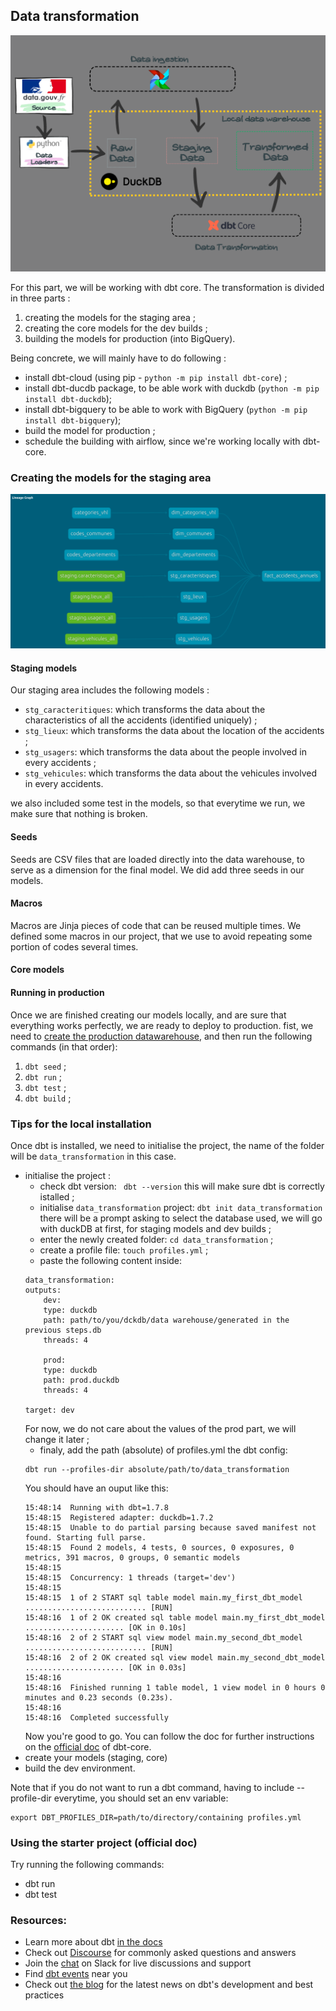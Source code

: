 ## Data transformation
![Data transformation architecture](../images/data_transformation.png)

For this part, we will be working with dbt core. The transformation is divided in three parts : 
1. creating the models for the staging area ;
2. creating the core models for the dev builds ;
3. building the models for production (into BigQuery).

Being concrete, we will mainly have to do following :
* install dbt-cloud (using pip - ``` python -m pip install dbt-core ```) ; 
* install dbt-ducdb package, to be able work with duckdb (``` python -m pip install dbt-duckdb ```);
* install dbt-bigquery to be able to work with BigQuery (``` python -m pip install dbt-bigquery ```);
* build the model for production ;
* schedule the building with airflow, since we're working locally with dbt-core.

### Creating the models for the staging area

![lineage graph](../images/lineage_graph.png)

#### Staging models
Our staging area includes the following models : 
* ```stg_caracteritiques```: which transforms the data about the characteristics of all the accidents (identified uniquely) ;
* ```stg_lieux```: which transforms the data about the location of the accidents ;
* ```stg_usagers```: which transforms the data about the people involved in every accidents ;
* ```stg_vehicules```: which transforms the data about the vehicules involved in every accidents.

we also included some test in the models, so that everytime we run, we make sure that nothing is broken.

#### Seeds
Seeds are CSV files that are loaded directly into the data warehouse, to serve as a dimension for the final model. We did add three seeds in our models.

#### Macros
Macros are Jinja pieces of code that can be reused multiple times. We defined some macros in our project, that we use to avoid repeating some portion of codes several times.

#### Core models


#### Running in production
Once we are finished creating our models locally, and are sure that everything works perfectly, we are ready to deploy to production.
fist, we need to [create the production datawarehouse](https://github.com/drux31/capstone-dezoomcamp/tree/main/production_setup), and then run the following commands (in that order):
1. ``` dbt seed ``` ;
2. ``` dbt run ``` ;
3. ``` dbt test ``` ;
4. ``` dbt build ``` ;


### Tips for the local installation

Once dbt is installed, we need to initialise the project, the name of the folder will be ```data_transformation``` in this case.
* initialise the project :
    * check dbt version:  ``` dbt --version```
    this will make sure dbt is correctly istalled ;
    * initialise ```data_transformation``` project: ``` dbt init data_transformation ```
    there will be a prompt asking to select the database used, we will go with duckDB at first, for staging models and dev builds ;
    * enter the newly created folder: ``` cd data_transformation ``` ;
    * create a profile file: ``` touch profiles.yml ``` ;
    * paste the following content inside: 
    ``` 
    data_transformation:
    outputs:
        dev:
        type: duckdb
        path: path/to/you/dckdb/data warehouse/generated in the previous steps.db
        threads: 4

        prod:
        type: duckdb
        path: prod.duckdb
        threads: 4

    target: dev

    ``` 
    For now, we do not care about the values of the prod part, we will change it later ;
    * finaly, add the path (absolute) of profiles.yml the dbt config: 
    ```  
    dbt run --profiles-dir absolute/path/to/data_transformation
    ```
    You should have an ouput like this:
    ```
    15:48:14  Running with dbt=1.7.8
    15:48:15  Registered adapter: duckdb=1.7.2
    15:48:15  Unable to do partial parsing because saved manifest not found. Starting full parse.
    15:48:15  Found 2 models, 4 tests, 0 sources, 0 exposures, 0 metrics, 391 macros, 0 groups, 0 semantic models
    15:48:15  
    15:48:15  Concurrency: 1 threads (target='dev')
    15:48:15  
    15:48:15  1 of 2 START sql table model main.my_first_dbt_model ........................... [RUN]
    15:48:16  1 of 2 OK created sql table model main.my_first_dbt_model ...................... [OK in 0.10s]
    15:48:16  2 of 2 START sql view model main.my_second_dbt_model ........................... [RUN]
    15:48:16  2 of 2 OK created sql view model main.my_second_dbt_model ...................... [OK in 0.03s]
    15:48:16  
    15:48:16  Finished running 1 table model, 1 view model in 0 hours 0 minutes and 0.23 seconds (0.23s).
    15:48:16  
    15:48:16  Completed successfully
    ```
    Now you're good to go. You can follow the doc for further instructions on the [official doc](https://docs.getdbt.com/guides/manual-install?step=1)  of dbt-core.
* create your models (staging, core)
* build the dev environment.

Note that if you do not want to run a dbt command, having to include --profile-dir everytime, you should set an env variable:
```
export DBT_PROFILES_DIR=path/to/directory/containing profiles.yml
``` 

### Using the starter project (official doc)

Try running the following commands:
- dbt run
- dbt test


### Resources:
- Learn more about dbt [in the docs](https://docs.getdbt.com/docs/introduction)
- Check out [Discourse](https://discourse.getdbt.com/) for commonly asked questions and answers
- Join the [chat](https://community.getdbt.com/) on Slack for live discussions and support
- Find [dbt events](https://events.getdbt.com) near you
- Check out [the blog](https://blog.getdbt.com/) for the latest news on dbt's development and best practices

